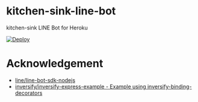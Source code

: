 # kitchen-sink-line-bot
kitchen-sink LINE Bot for Heroku

[![Deploy](https://www.herokucdn.com/deploy/button.svg)](https://heroku.com/deploy?template=https://github.com/takahitomiyamoto/kitchen-sink-line-bot)

# Acknowledgement
- [line/line-bot-sdk-nodejs](https://github.com/line/line-bot-sdk-nodejs/tree/master/examples/kitchensink)
- [inversify/inversify-express-example - Example using inversify-binding-decorators](https://github.com/inversify/inversify-express-example/tree/master/BindingDecorators)
